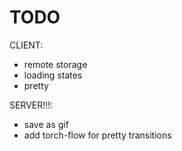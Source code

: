 # TODO

CLIENT:
- remote storage
- loading states
- pretty


SERVER!!!:
- save as gif
- add torch-flow for pretty transitions
